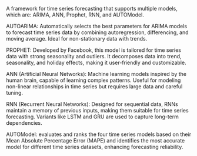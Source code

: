 A framework for time series forecasting that supports multiple models, which are: ARIMA, ANN, Prophet, RNN, and AUTOModel.

AUTOARIMA: Automatically selects the best parameters for ARIMA models to forecast time series data by combining autoregression, differencing, and moving average. Ideal for non-stationary data with trends.​

PROPHET: Developed by Facebook, this model is tailored for time series data with strong seasonality and outliers. It decomposes data into trend, seasonality, and holiday effects, making it user-friendly and customizable.​

ANN (Artificial Neural Networks): Machine learning models inspired by the human brain, capable of learning complex patterns. Useful for modeling non-linear relationships in time series but requires large data and careful tuning.​

RNN (Recurrent Neural Networks): Designed for sequential data, RNNs maintain a memory of previous inputs, making them suitable for time series forecasting. Variants like LSTM and GRU are used to capture long-term dependencies.

AUTOModel: evaluates and ranks the four time series models based on their Mean Absolute Percentage Error (MAPE) and identifies the most accurate model for different time series datasets, enhancing forecasting reliability.
